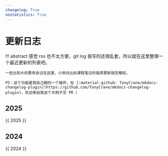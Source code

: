 ```yaml
---
changelog: True
nostatistics: True
---
```

# 更新日志
!!! abstract
    感觉 rss 也不太方便，git log 我写的还很乱套，所以就在这里整理一个最近更新的列表吧。

    一些比较大的更改会记在这里，小改动比如课程笔记的每周更新就忽略啦。

    PS：这个功能是我自己糊的一个插件，在 [:material-github: TonyCrane/mkdocs-changelog-plugin](https://github.com/TonyCrane/mkdocs-changelog-plugin)，欢迎来给我这个大鸽子交 PR（

<style>
.md-typeset h2 {
    margin-top: 0em;
}
</style>

## 2025

{{ 2025 }}
## 2024

{{ 2024 }}